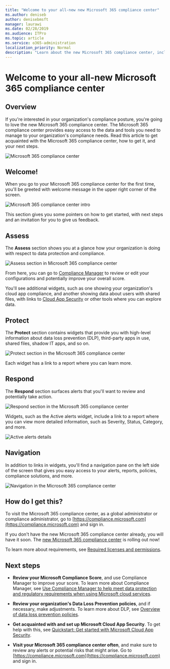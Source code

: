 ```yaml
---
title: "Welcome to your all-new new Microsoft 365 compliance center"
ms.author: deniseb
author: denisebmsft
manager: laurawi
ms.date: 02/28/2019
ms.audience: ITPro
ms.topic: article
ms.service: o365-administration
localization_priority: Normal
description: "Learn about the new Microsoft 365 compliance center, including what it contains, how to get it, and your next steps."
---
```


# Welcome to your all-new Microsoft 365 compliance center

## Overview

If you're interested in your organization's compliance posture, you're going to love the new Microsoft 365 compliance center. The Microsoft 365 compliance center provides easy access to the data and tools you need to manage to your organization's compliance needs. Read this article to get acquainted with the Microsoft 365 compliance center, how to get it, and your next steps.

![Microsoft 365 compliance center](media/m365-compliance-center.png)

## Welcome!

When you go to your Microsoft 365 compliance center for the first time, you'll be greeted with welcome message in the upper right corner of the screen.

![Microsoft 365 compliance center intro](media/m365-compliancecenter-welcomesteps.png)

This section gives you some pointers on how to get started, with next steps and an invitation for you to give us feedback.

## Assess

The **Assess** section shows you at a glance how your organization is doing with respect to data protection and compliance.

![Assess section in Microsoft 365 compliance center](media/m365-compliance-center-assess.png)

From here, you can go to [Compliance Manager](meet-data-protection-and-regulatory-reqs-using-microsoft-cloud.md) to review or edit your configurations and potentially improve your overall score.

You'll see additional widgets, such as one showing your organization's cloud app compliance, and another showing data about users with shared files, with links to [Cloud App Security](https://docs.microsoft.com/cloud-app-security/) or other tools where you can explore data.

## Protect

The **Protect** section contains widgets that provide you with high-level information about data loss prevention (DLP), third-party apps in use, shared files, shadow IT apps, and so on. 

![Protect section in the Microsoft 365 compliance center](media/m365-compliance-center-protect.png)

Each widget has a link to a report where you can learn more.

## Respond

The **Respond** section surfaces alerts that you'll want to review and potentially take action.

![Respond section in the Microsoft 365 compliance center](media/m365-compliance-center-respond.png)

Widgets, such as the Active alerts widget, include a link to a report where you can view more detailed information, such as Severity, Status, Category, and more.

![Active alerts details](media/m365-compliance-center-alerts-details.png) 

## Navigation

In addition to links in widgets, you'll find a navigation pane on the left side of the screen that gives you easy access to your alerts, reports, policies, compliance solutions, and more. 

![Navigation in the Microsoft 365 compliance center](media/m365-compliance-center-leftnav.png)

## How do I get this?

To visit the Microsoft 365 compliance center, as a global administrator or compliance administrator, go to [https://compliance.microsoft.com](https://compliance.microsoft.com) and sign in. 

If you don't have the new Microsoft 365 compliance center already, you will have it soon. The [new Microsoft 365 compliance center](microsoft-security-and-compliance.md#microsoft-365-compliance-center) is rolling out now!

To learn more about requirements, see [Required licenses and permissions](microsoft-security-and-compliance.md#required-licenses-and-permissions).

## Next steps

- **Review your Microsoft Compliance Score**, and use Compliance Manager to improve your score. To learn more about Compliance Manager, see [Use Compliance Manager to help meet data protection and regulatory requirements when using Microsoft cloud services](meet-data-protection-and-regulatory-reqs-using-microsoft-cloud.md).

- **Review your organization's Data Loss Prevention policies**, and if necessary, make adjustments. To learn more about DLP, see [Overview of data loss prevention policies](data-loss-prevention-policies.md). 

- **Get acquainted with and set up Microsoft Cloud App Security**. To get help with this, see [Quickstart: Get started with Microsoft Cloud App Security](https://docs.microsoft.com/cloud-app-security/getting-started-with-cloud-app-security).  

- **Visit your Microsoft 365 compliance center often**, and make sure to review any alerts or potential risks that might arise. Go to [https://compliance.microsoft.com](https://compliance.microsoft.com) and sign in.
